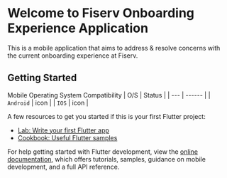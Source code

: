 # Welcome to Fiserv Onboarding Experience Application

This is a mobile application that aims to address & resolve concerns with the current onboarding experience at Fiserv. 

## Getting Started

Mobile Operating System Compatibility
| O/S | Status |
| --- | ------ |
| `Android` | icon |
| `IOS` | icon |
















A few resources to get you started if this is your first Flutter project:

- [Lab: Write your first Flutter app](https://docs.flutter.dev/get-started/codelab)
- [Cookbook: Useful Flutter samples](https://docs.flutter.dev/cookbook)

For help getting started with Flutter development, view the
[online documentation](https://docs.flutter.dev/), which offers tutorials,
samples, guidance on mobile development, and a full API reference.
